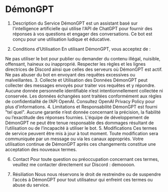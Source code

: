 # DémonGPT
1. Description du Service
DémonGPT est un assistant basé sur l'intelligence artificielle qui utilise l'API de ChatGPT pour fournir des réponses à vos questions et engager des conversations. Ce bot est conçu pour une utilisation ludique et éducative.

2. Conditions d’Utilisation
En utilisant DémonGPT, vous acceptez de :

Ne pas utiliser le bot pour publier ou demander du contenu illégal, nuisible, offensant, haineux ou inapproprié.
Respecter les règles et les lignes directrices de Discord ainsi que celles des serveurs où DémonGPT est actif.
Ne pas abuser du bot en envoyant des requêtes excessives ou malveillantes.
3. Collecte et Utilisation des Données
DémonGPT peut collecter des messages envoyés pour traiter vos requêtes et y répondre. Aucune donnée personnelle identifiable n’est intentionnellement collectée ni conservée.
Les données échangées sont traitées conformément aux règles de confidentialité de l’API OpenAI. Consultez OpenAI Privacy Policy pour plus d’informations.
4. Limitations et Responsabilité
DémonGPT est fourni "tel quel". Aucune garantie n’est donnée concernant la précision, la fiabilité ou l’exactitude des réponses fournies.
L'équipe de développement de DémonGPT ne peut être tenue responsable des dommages résultant de l’utilisation ou de l’incapacité à utiliser le bot.
5. Modifications
Ces termes de service peuvent être mis à jour à tout moment. Toute modification sera communiquée par un message ou via les canaux appropriés. Votre utilisation continue de DémonGPT après ces changements constitue une acceptation des nouveaux termes.

6. Contact
Pour toute question ou préoccupation concernant ces termes, veuillez me contacter directement sur Discord : demoooon.

7. Résiliation
Nous nous réservons le droit de restreindre ou de suspendre l’accès à DémonGPT pour tout utilisateur qui enfreint ces termes ou abuse du service.

